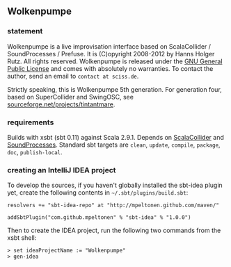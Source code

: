 ## Wolkenpumpe

### statement

Wolkenpumpe is a live improvisation interface based on ScalaCollider / SoundProcesses / Prefuse. It is (C)opyright 2008-2012 by Hanns Holger Rutz. All rights reserved. Wolkenpumpe is released under the [GNU General Public License](http://github.com/Sciss/Wolkenpumpe/blob/master/licenses/Wolkenpumpe-License.txt) and comes with absolutely no warranties. To contact the author, send an email to `contact at sciss.de`.

Strictly speaking, this is Wolkenpumpe 5th generation. For generation four, based on SuperCollider and SwingOSC, see [sourceforge.net/projects/tintantmare](http://sourceforge.net/projects/tintantmare/).

### requirements

Builds with xsbt (sbt 0.11) against Scala 2.9.1. Depends on [ScalaCollider](http://github.com/Sciss/ScalaCollider) and [SoundProcesses](http://github.com/Sciss/SoundProcesses). Standard sbt targets are `clean`, `update`, `compile`, `package`, `doc`, `publish-local`.

### creating an IntelliJ IDEA project

To develop the sources, if you haven't globally installed the sbt-idea plugin yet, create the following contents in `~/.sbt/plugins/build.sbt`:

    resolvers += "sbt-idea-repo" at "http://mpeltonen.github.com/maven/"
    
    addSbtPlugin("com.github.mpeltonen" % "sbt-idea" % "1.0.0")

Then to create the IDEA project, run the following two commands from the xsbt shell:

    > set ideaProjectName := "Wolkenpumpe"
    > gen-idea
